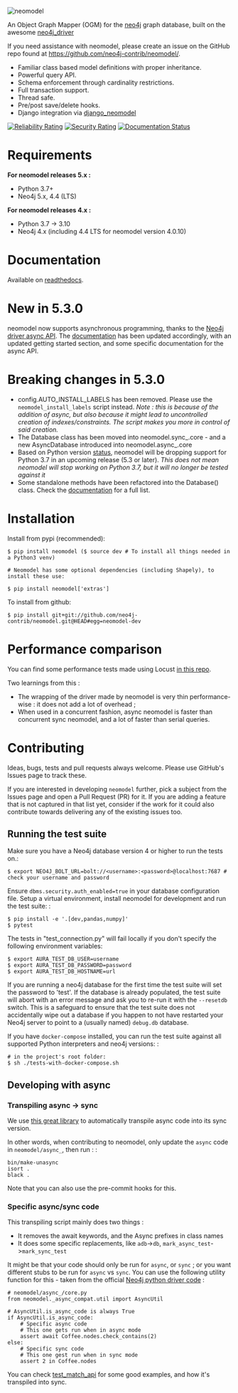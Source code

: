 ![neomodel](https://raw.githubusercontent.com/neo4j-contrib/neomodel/master/doc/source/_static/neomodel-300.png)

An Object Graph Mapper (OGM) for the [neo4j](https://neo4j.com/) graph
database, built on the awesome
[neo4j_driver](https://github.com/neo4j/neo4j-python-driver)

If you need assistance with neomodel, please create an issue on the
GitHub repo found at <https://github.com/neo4j-contrib/neomodel/>.

-   Familiar class based model definitions with proper inheritance.
-   Powerful query API.
-   Schema enforcement through cardinality restrictions.
-   Full transaction support.
-   Thread safe.
-   Pre/post save/delete hooks.
-   Django integration via
    [django_neomodel](https://github.com/neo4j-contrib/django-neomodel)

[![Reliability Rating](https://sonarcloud.io/api/project_badges/measure?project=neo4j-contrib_neomodel&metric=reliability_rating)](https://sonarcloud.io/summary/new_code?id=neo4j-contrib_neomodel)
[![Security Rating](https://sonarcloud.io/api/project_badges/measure?project=neo4j-contrib_neomodel&metric=security_rating)](https://sonarcloud.io/summary/new_code?id=neo4j-contrib_neomodel)
[![Documentation Status](https://readthedocs.org/projects/neomodel/badge/?version=latest)](https://neomodel.readthedocs.io/en/latest/?badge=latest)

# Requirements

**For neomodel releases 5.x :**

-   Python 3.7+
-   Neo4j 5.x, 4.4 (LTS)

**For neomodel releases 4.x :**

-   Python 3.7 -\> 3.10
-   Neo4j 4.x (including 4.4 LTS for neomodel version 4.0.10)

# Documentation

Available on
[readthedocs](http://neomodel.readthedocs.org).

# New in 5.3.0

neomodel now supports asynchronous programming, thanks to the [Neo4j driver async API](https://neo4j.com/docs/api/python-driver/current/async_api.html). The [documentation](http://neomodel.readthedocs.org) has been updated accordingly, with an updated getting started section, and some specific documentation for the async API.

# Breaking changes in 5.3.0

- config.AUTO_INSTALL_LABELS has been removed. Please use the `neomodel_install_labels` script instead. _Note : this is because of the addition of async, but also because it might lead to uncontrolled creation of indexes/constraints. The script makes you more in control of said creation._
- The Database class has been moved into neomodel.sync_.core - and a new AsyncDatabase introduced into neomodel.async_.core
- Based on Python version [status](https://devguide.python.org/versions/),
neomodel will be dropping support for Python 3.7 in an upcoming release
(5.3 or later). _This does not mean neomodel will stop working on Python 3.7, but
it will no longer be tested against it_
- Some standalone methods have been refactored into the Database() class. Check the [documentation](http://neomodel.readthedocs.org) for a full list.

# Installation

Install from pypi (recommended):

    $ pip install neomodel ($ source dev # To install all things needed in a Python3 venv)

    # Neomodel has some optional dependencies (including Shapely), to install these use:

    $ pip install neomodel['extras']

To install from github:

    $ pip install git+git://github.com/neo4j-contrib/neomodel.git@HEAD#egg=neomodel-dev

# Performance comparison

You can find some performance tests made using Locust [in this repo](https://github.com/mariusconjeaud/neomodel-locust).

Two learnings from this :

* The wrapping of the driver made by neomodel is very thin performance-wise : it does not add a lot of overhead ;
* When used in a concurrent fashion, async neomodel is faster than concurrent sync neomodel, and a lot of faster than serial queries.

# Contributing

Ideas, bugs, tests and pull requests always welcome. Please use
GitHub\'s Issues page to track these.

If you are interested in developing `neomodel` further, pick a subject
from the Issues page and open a Pull Request (PR) for it. If you are
adding a feature that is not captured in that list yet, consider if the
work for it could also contribute towards delivering any of the existing
issues too.

## Running the test suite

Make sure you have a Neo4j database version 4 or higher to run the tests
on.:

    $ export NEO4J_BOLT_URL=bolt://<username>:<password>@localhost:7687 # check your username and password

Ensure `dbms.security.auth_enabled=true` in your database configuration
file. Setup a virtual environment, install neomodel for development and
run the test suite: :

    $ pip install -e '.[dev,pandas,numpy]'
    $ pytest

The tests in \"test_connection.py\" will fail locally if you don\'t
specify the following environment variables:

    $ export AURA_TEST_DB_USER=username
    $ export AURA_TEST_DB_PASSWORD=password
    $ export AURA_TEST_DB_HOSTNAME=url

If you are running a neo4j database for the first time the test suite
will set the password to \'test\'. If the database is already populated,
the test suite will abort with an error message and ask you to re-run it
with the `--resetdb` switch. This is a safeguard to ensure that the test
suite does not accidentally wipe out a database if you happen to not
have restarted your Neo4j server to point to a (usually named)
`debug.db` database.

If you have `docker-compose` installed, you can run the test suite
against all supported Python interpreters and neo4j versions: :

    # in the project's root folder:
    $ sh ./tests-with-docker-compose.sh

## Developing with async

### Transpiling async -> sync

We use [this great library](https://github.com/python-trio/unasync) to automatically transpile async code into its sync version.

In other words, when contributing to neomodel, only update the `async` code in `neomodel/async_`, then run : :

    bin/make-unasync
    isort .
    black .

Note that you can also use the pre-commit hooks for this.

### Specific async/sync code
This transpiling script mainly does two things :

- It removes the await keywords, and the Async prefixes in class names
- It does some specific replacements, like `adb`->`db`, `mark_async_test`->`mark_sync_test`

It might be that your code should only be run for `async`, or `sync` ; or you want different stubs to be run for `async` vs `sync`.
You can use the following utility function for this - taken from the official [Neo4j python driver code](https://github.com/neo4j/neo4j-python-driver) :

    # neomodel/async_/core.py
    from neomodel._async_compat.util import AsyncUtil

    # AsyncUtil.is_async_code is always True
    if AsyncUtil.is_async_code:
        # Specific async code
        # This one gets run when in async mode
        assert await Coffee.nodes.check_contains(2)
    else:
        # Specific sync code
        # This one gest run when in sync mode
        assert 2 in Coffee.nodes

You can check [test_match_api](test/async_/test_match_api.py) for some good examples, and how it's transpiled into sync.

